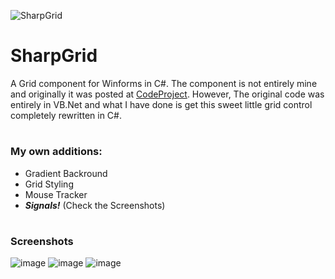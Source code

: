 
![SharpGrid](https://i.imgur.com/LtBy6mn.png "a title") 

# SharpGrid
A Grid component for Winforms in C#. The component is not entirely mine and originally it was posted at [CodeProject](https://www.codeproject.com/Articles/5850/Graphical-grid-component). However, The original code was entirely in VB.Net and what I have done is get this sweet little grid control completely rewritten in C#.

#

### My own additions:
- Gradient Backround
- Grid Styling
- Mouse Tracker
- ___Signals!___ (Check the Screenshots)

#

### Screenshots
![image](https://user-images.githubusercontent.com/68587067/224836144-208188f0-1ae8-4d18-bcfe-445607b3a9f5.png)
![image](https://user-images.githubusercontent.com/68587067/224836368-9824cc7c-48f0-46a9-9094-1fe595c4cf8c.png)
![image](https://user-images.githubusercontent.com/68587067/224836804-68ed57a8-4fed-4fad-be45-6c4e8723894a.png)
